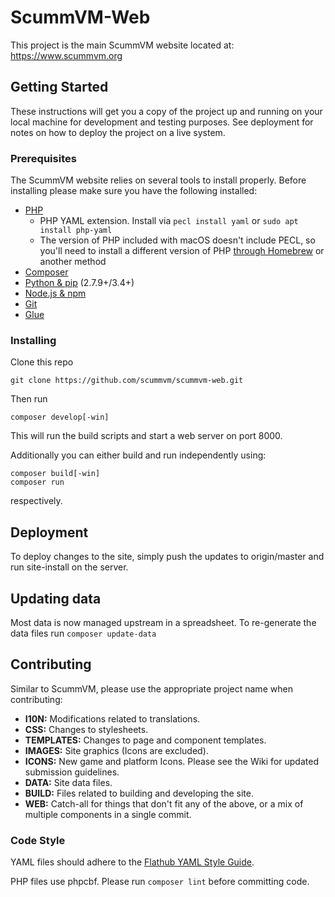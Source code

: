 # ScummVM-Web

This project is the main ScummVM website located at: https://www.scummvm.org

## Getting Started

These instructions will get you a copy of the project up and running on your
local machine for development and testing purposes. See deployment for notes
on how to deploy the project on a live system.

### Prerequisites

The ScummVM website relies on several tools to install properly.
Before installing please make sure you have the following installed:

* [PHP](https://www.php.net/manual/en/install.php)
  * PHP YAML extension. Install via `pecl install yaml` or `sudo apt install php-yaml`
  * The version of PHP included with macOS doesn't include PECL, so you'll need to install a different version of PHP [through Homebrew](https://formulae.brew.sh/formula/php) or another method
* [Composer](https://getcomposer.org/)
* [Python & pip](https://www.python.org/) (2.7.9+/3.4+)
* [Node.js & npm](https://nodejs.org/)
* [Git](https://git-scm.com/)
* [Glue](https://glue.readthedocs.io/en/latest/installation.html)

### Installing

Clone this repo

```
git clone https://github.com/scummvm/scummvm-web.git
```

Then run

```
composer develop[-win]
```

This will run the build scripts and start a web server on port 8000.

Additionally you can either build and run independently using:
```
composer build[-win]
composer run
```
respectively.

## Deployment

To deploy changes to the site, simply push the updates to origin/master and
run site-install on the server.

## Updating data

Most data is now managed upstream in a spreadsheet. To re-generate the data files
run `composer update-data`

## Contributing

Similar to ScummVM, please use the appropriate project name when contributing:
* **I10N:** Modifications related to translations.
* **CSS:** Changes to stylesheets.
* **TEMPLATES:** Changes to page and component templates.
* **IMAGES:** Site graphics (Icons are excluded).
* **ICONS:** New game and platform Icons. Please see the Wiki for updated
submission guidelines.
* **DATA:** Site data files.
* **BUILD:** Files related to building and developing the site.
* **WEB:** Catch-all for things that don't fit any of the above, or a mix of
multiple components in a single commit.

### Code Style

YAML files should adhere to the [Flathub YAML Style Guide](https://github.com/flathub/flathub/wiki/YAML-Style-Guide).

PHP files use phpcbf. Please run `composer lint` before committing code.